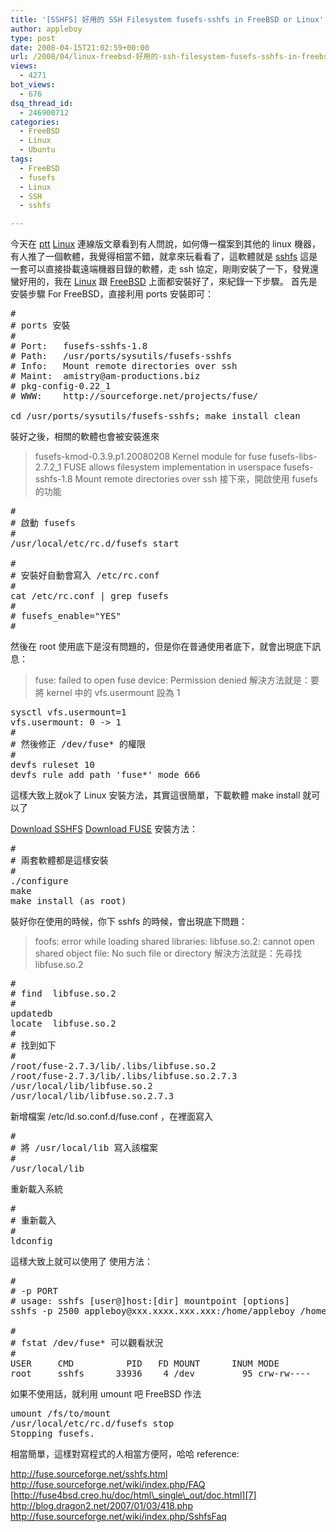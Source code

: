 ```yaml
---
title: '[SSHFS] 好用的 SSH Filesystem fusefs-sshfs in FreeBSD or Linux'
author: appleboy
type: post
date: 2008-04-15T21:02:59+00:00
url: /2008/04/linux-freebsd-好用的-ssh-filesystem-fusefs-sshfs-in-freebsd-or-linux/
views:
  - 4271
bot_views:
  - 676
dsq_thread_id:
  - 246900712
categories:
  - FreeBSD
  - Linux
  - Ubuntu
tags:
  - FreeBSD
  - fusefs
  - Linux
  - SSH
  - sshfs

---
```

今天在 [ptt][1] [Linux][2] 連線版文章看到有人問說，如何傳一檔案到其他的 linux 機器，有人推了一個軟體，我覺得相當不錯，就拿來玩看看了，這軟體就是 [sshfs][3] 這是一套可以直接掛載遠端機器目錄的軟體，走 ssh 協定，剛剛安裝了一下，發覺還蠻好用的，我在 [Linux][2] 跟 [FreeBSD][4] 上面都安裝好了，來紀錄一下步驟。 首先是安裝步驟 For FreeBSD，直接利用 ports 安裝即可： 

<pre class="brush: bash; title: ; notranslate" title="">#
# ports 安裝
#
# Port:   fusefs-sshfs-1.8
# Path:   /usr/ports/sysutils/fusefs-sshfs
# Info:   Mount remote directories over ssh
# Maint:  amistry@am-productions.biz
# pkg-config-0.22_1
# WWW:    http://sourceforge.net/projects/fuse/

cd /usr/ports/sysutils/fusefs-sshfs; make install clean
</pre>

<!--more--> 裝好之後，相關的軟體也會被安裝進來 

> fusefs-kmod-0.3.9.p1.20080208 Kernel module for fuse fusefs-libs-2.7.2_1 FUSE allows filesystem implementation in userspace fusefs-sshfs-1.8 Mount remote directories over ssh 接下來，開啟使用 fusefs 的功能 

<pre class="brush: bash; title: ; notranslate" title="">#
# 啟動 fusefs
#
/usr/local/etc/rc.d/fusefs start

#
# 安裝好自動會寫入 /etc/rc.conf
#
cat /etc/rc.conf | grep fusefs
#
# fusefs_enable="YES"
#
</pre> 然後在 root 使用底下是沒有問題的，但是你在普通使用者底下，就會出現底下訊息： 

> fuse: failed to open fuse device: Permission denied 解決方法就是：要將 kernel 中的 vfs.usermount 設為 1 

<pre class="brush: bash; title: ; notranslate" title="">sysctl vfs.usermount=1
vfs.usermount: 0 -> 1
#
# 然後修正 /dev/fuse* 的權限
#
devfs ruleset 10
devfs rule add path 'fuse*' mode 666
</pre> 這樣大致上就ok了 Linux 安裝方法，其實這很簡單，下載軟體 make install 就可以了 

[Download SSHFS][5] [Download FUSE][6] 安裝方法： 

<pre class="brush: bash; title: ; notranslate" title="">#
# 兩套軟體都是這樣安裝
#
./configure
make
make install (as root)
</pre> 裝好你在使用的時候，你下 sshfs 的時候，會出現底下問題： 

> foofs: error while loading shared libraries: libfuse.so.2: cannot open shared object file: No such file or directory 解決方法就是：先尋找 libfuse.so.2 

<pre class="brush: bash; title: ; notranslate" title="">#
# find  libfuse.so.2
#
updatedb
locate  libfuse.so.2
#
# 找到如下
#
/root/fuse-2.7.3/lib/.libs/libfuse.so.2
/root/fuse-2.7.3/lib/.libs/libfuse.so.2.7.3
/usr/local/lib/libfuse.so.2
/usr/local/lib/libfuse.so.2.7.3
</pre> 新增檔案 /etc/ld.so.conf.d/fuse.conf ，在裡面寫入 

<pre class="brush: bash; title: ; notranslate" title="">#
# 將 /usr/local/lib 寫入該檔案
#
/usr/local/lib
</pre> 重新載入系統 

<pre class="brush: bash; title: ; notranslate" title="">#
# 重新載入 
#
ldconfig
</pre> 這樣大致上就可以使用了 使用方法： 

<pre class="brush: bash; title: ; notranslate" title="">#
# -p PORT
# usage: sshfs [user@]host:[dir] mountpoint [options]
sshfs -p 2500 appleboy@xxx.xxxx.xxx.xxx:/home/appleboy /home/appleboy/test

#
# fstat /dev/fuse* 可以觀看狀況
#
USER     CMD          PID   FD MOUNT      INUM MODE         SZ|DV R/W NAME
root     sshfs      33936    4 /dev         95 crw-rw----   fuse0 rw  /dev/fuse0
</pre> 如果不使用話，就利用 umount 吧 FreeBSD 作法 

<pre class="brush: bash; title: ; notranslate" title="">umount /fs/to/mount
/usr/local/etc/rc.d/fusefs stop
Stopping fusefs.
</pre> 相當簡單，這樣對寫程式的人相當方便阿，哈哈 reference: 

<http://fuse.sourceforge.net/sshfs.html> <http://fuse.sourceforge.net/wiki/index.php/FAQ> [http://fuse4bsd.creo.hu/doc/html\_single\_out/doc.html][7] <http://blog.dragon2.net/2007/01/03/418.php> <http://fuse.sourceforge.net/wiki/index.php/SshfsFaq>

 [1]: http://www.ptt.cc
 [2]: http://www.linux.org/
 [3]: http://fuse.sourceforge.net/sshfs.html
 [4]: http://www.freebsd.org/
 [5]: http://sourceforge.net/project/showfiles.php?group_id=121684&package_id=140425
 [6]: http://sourceforge.net/project/showfiles.php?group_id=121684&package_id=132802
 [7]: http://fuse4bsd.creo.hu/doc/html_single_out/doc.html